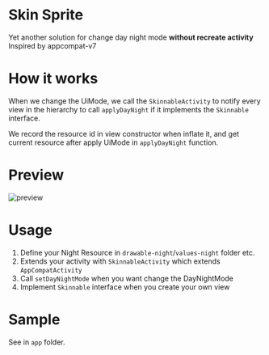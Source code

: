 # Skin Sprite
Yet another solution for change day night mode **without recreate activity**
Inspired by appcompat-v7

# How it works
When we change the UiMode, we call the `SkinnableActivity` to notify every view in the hierarchy to call `applyDayNight`
if it implements the `Skinnable` interface.

We record the resource id in view constructor when inflate it, and get current resource after apply UiMode in `applyDayNight` function.

# Preview
![preview](https://raw.githubusercontent.com/geminiwen/skin-sprite/master/art/preview.gif)

# Usage
1. Define your Night Resource in `drawable-night`/`values-night` folder etc.
2. Extends your activity with `SkinnableActivity` which extends `AppCompatActivity`
3. Call `setDayNightMode` when you want change the DayNightMode
4. Implement `Skinnable` interface when you create your own view

# Sample
See in `app` folder.

